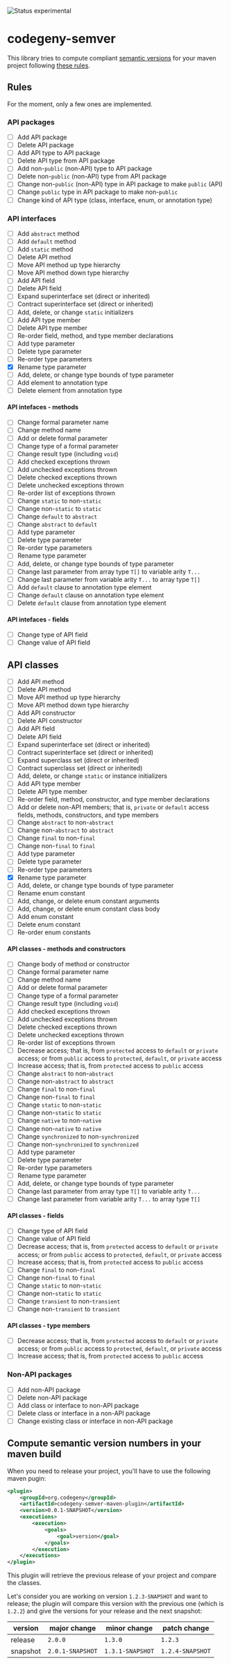 ![Status experimental](https://img.shields.io/badge/status-experimental-red.svg)

# codegeny-semver

This library tries to compute compliant [semantic versions](http://semver.org) for your maven project following [these rules](https://wiki.eclipse.org/Evolving_Java-based_APIs_2).

## Rules

For the moment, only a few ones are implemented.

### API packages

- [ ] Add API package
- [ ] Delete API package
- [ ] Add API type to API package
- [ ] Delete API type from API package
- [ ] Add non-`public` (non-API) type to API package
- [ ] Delete non-`public` (non-API) type from API package
- [ ] Change non-`public` (non-API) type in API package to make `public` (API)
- [ ] Change `public` type in API package to make non-`public`
- [ ] Change kind of API type (class, interface, enum, or annotation type)

### API interfaces

- [ ] Add `abstract` method
- [ ] Add `default` method
- [ ] Add `static` method
- [ ] Delete API method 
- [ ] Move API method up type hierarchy
- [ ] Move API method down type hierarchy
- [ ] Add API field
- [ ] Delete API field
- [ ] Expand superinterface set (direct or inherited)
- [ ] Contract superinterface set (direct or inherited)
- [ ] Add, delete, or change `static` initializers
- [ ] Add API type member
- [ ] Delete API type member
- [ ] Re-order field, method, and type member declarations
- [ ] Add type parameter
- [ ] Delete type parameter
- [ ] Re-order type parameters
- [X] Rename type parameter
- [ ] Add, delete, or change type bounds of type parameter
- [ ] Add element to annotation type
- [ ] Delete element from annotation type

#### API intefaces - methods

- [ ] Change formal parameter name
- [ ] Change method name
- [ ] Add or delete formal parameter
- [ ] Change type of a formal parameter
- [ ] Change result type (including `void`)
- [ ] Add checked exceptions thrown
- [ ] Add unchecked exceptions thrown
- [ ] Delete checked exceptions thrown
- [ ] Delete unchecked exceptions thrown
- [ ] Re-order list of exceptions thrown
- [ ] Change `static` to non-`static`
- [ ] Change non-`static` to `static`
- [ ] Change `default` to `abstract`
- [ ] Change `abstract` to `default`
- [ ] Add type parameter
- [ ] Delete type parameter
- [ ] Re-order type parameters
- [ ] Rename type parameter
- [ ] Add, delete, or change type bounds of type parameter
- [ ] Change last parameter from array type `T[]` to variable arity `T...`
- [ ] Change last parameter from variable arity `T...` to array type `T[]`
- [ ] Add `default` clause to annotation type element
- [ ] Change `default` clause on annotation type element
- [ ] Delete `default` clause from annotation type element

#### API intefaces - fields

- [ ] Change type of API field
- [ ] Change value of API field

## API classes

- [ ] Add API method
- [ ] Delete API method
- [ ] Move API method up type hierarchy
- [ ] Move API method down type hierarchy
- [ ] Add API constructor
- [ ] Delete API constructor
- [ ] Add API field
- [ ] Delete API field
- [ ] Expand superinterface set (direct or inherited)
- [ ] Contract superinterface set (direct or inherited)
- [ ] Expand superclass set (direct or inherited)
- [ ] Contract superclass set (direct or inherited)
- [ ] Add, delete, or change `static` or instance initializers
- [ ] Add API type member
- [ ] Delete API type member
- [ ] Re-order field, method, constructor, and type member declarations
- [ ] Add or delete non-API members; that is, `private` or `default` access fields, methods, constructors, and type members
- [ ] Change `abstract` to non-`abstract`
- [ ] Change non-`abstract` to `abstract`
- [ ] Change `final` to non-`final`
- [ ] Change non-`final` to `final`
- [ ] Add type parameter
- [ ] Delete type parameter
- [ ] Re-order type parameters
- [X] Rename type parameter
- [ ] Add, delete, or change type bounds of type parameter
- [ ] Rename enum constant
- [ ] Add, change, or delete enum constant arguments
- [ ] Add, change, or delete enum constant class body
- [ ] Add enum constant
- [ ] Delete enum constant
- [ ] Re-order enum constants

#### API classes - methods and constructors

- [ ] Change body of method or constructor
- [ ] Change formal parameter name
- [ ] Change method name
- [ ] Add or delete formal parameter
- [ ] Change type of a formal parameter
- [ ] Change result type (including `void`)
- [ ] Add checked exceptions thrown
- [ ] Add unchecked exceptions thrown
- [ ] Delete checked exceptions thrown
- [ ] Delete unchecked exceptions thrown
- [ ] Re-order list of exceptions thrown
- [ ] Decrease access; that is, from `protected` access to `default` or `private` access; or from `public` access to `protected`, `default`, or `private` access
- [ ] Increase access; that is, from `protected` access to `public` access
- [ ] Change `abstract` to non-`abstract`
- [ ] Change non-`abstract` to `abstract`
- [ ] Change `final` to non-`final`
- [ ] Change non-`final` to `final`
- [ ] Change `static` to non-`static`
- [ ] Change non-`static` to `static`
- [ ] Change `native` to non-`native`
- [ ] Change non-`native` to `native`
- [ ] Change `synchronized` to non-`synchronized`
- [ ] Change non-`synchronized` to `synchronized`
- [ ] Add type parameter
- [ ] Delete type parameter
- [ ] Re-order type parameters
- [ ] Rename type parameter
- [ ] Add, delete, or change type bounds of type parameter
- [ ] Change last parameter from array type `T[]` to variable arity `T...`
- [ ] Change last parameter from variable arity `T...` to array type `T[]`

#### API classes - fields

- [ ] Change type of API field
- [ ] Change value of API field
- [ ] Decrease access; that is, from `protected` access to `default` or `private` access; or from `public` access to `protected`, `default`, or `private` access
- [ ] Increase access; that is, from `protected` access to `public` access
- [ ] Change `final` to non-`final`
- [ ] Change non-`final` to `final`
- [ ] Change `static` to non-`static`
- [ ] Change non-`static` to `static`
- [ ] Change `transient` to non-`transient`
- [ ] Change non-`transient` to `transient`

#### API classes - type members

- [ ] Decrease access; that is, from `protected` access to `default` or `private` access; or from `public` access to `protected`, `default`, or `private` access
- [ ] Increase access; that is, from `protected` access to `public` access

### Non-API packages

- [ ] Add non-API package
- [ ] Delete non-API package
- [ ] Add class or interface to non-API package
- [ ] Delete class or interface in a non-API package
- [ ] Change existing class or interface in non-API package

## Compute semantic version numbers in your maven build

When you need to release your project, you'll have to use the following maven pugin:

```xml
<plugin>
	<groupId>org.codegeny</groupId>
	<artifactId>codegeny-semver-maven-plugin</artifactId>
	<version>0.0.1-SNAPSHOT</version>
	<executions>
		<execution>
			<goals>
				<goal>version</goal>
			</goals>
		</execution>
	</executions>
</plugin>
```

This plugin will retrieve the previous release of your project and compare the classes.

Let's consider you are working on version `1.2.3-SNAPSHOT` and want to release; the plugin will compare this version with the previous one (which is `1.2.2`) and give the versions for your release and the next snapshot:

| version  | major change     | minor change     | patch change     |
| -------- | ---------------- | ---------------- | ---------------- |
| release  | `2.0.0`          | `1.3.0`          | `1.2.3`          |
| snapshot | `2.0.1-SNAPSHOT` | `1.3.1-SNAPSHOT` | `1.2.4-SNAPSHOT` |
